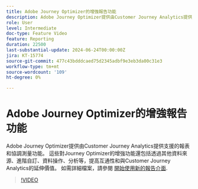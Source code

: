 ```yaml
---
title: Adobe Journey Optimizer的增強報告功能
description: Adobe Journey Optimizer提供由Customer Journey Analytics提供支援的報表和協調測量功能。 這些對Journey Optimizer的增強功能還包括透過其他資料來源、進階自訂、資料操作、分析等，提高互通性和與Customer Journey Analytics的延伸價值。
role: User
level: Intermediate
doc-type: Feature Video
feature: Reporting
duration: 22500
last-substantial-update: 2024-06-24T00:00:00Z
jira: KT-15774
source-git-commit: 477c43bdddcaed75d2345adbf9e3eb3da00c31e3
workflow-type: tm+mt
source-wordcount: '109'
ht-degree: 0%

---
```



# Adobe Journey Optimizer的增強報告功能

Adobe Journey Optimizer提供由Customer Journey Analytics提供支援的報表和協調測量功能。 這些對Journey Optimizer的增強功能還包括透過其他資料來源、進階自訂、資料操作、分析等，提高互通性和與Customer Journey Analytics的延伸價值。
如需詳細檔案，請參閱 [開始使用新的報告介面](https://experienceleague.adobe.com/en/docs/journey-optimizer/using/channel-report/report-gs-cja).

>[!VIDEO](https://video.tv.adobe.com/v/3430413/?learn=on)
